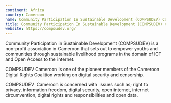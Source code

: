 ```yaml
---
continent: Africa
country: Cameroon
name: Community Participation In Sustainable Development (COMPSUDEV) Cameroon
title: Community Participation In Sustainable Development (COMPSUDEV) Cameroon
website: https://compsudev.org/
---
```


Community Participation in Sustainable Development (COMPSUDEV) is a non-profit association in Cameroon that sets out to empower youths and communities through sustainable livelihood programs in the domain of ICT and Open Access to the internet.

COMPSUDEV Cameroon is one of the pioneer members of the Cameroon Digital Rights Coalition working on digital security and censorship. 

COMPSUDEV  Cameroon is concerned with  issues such as; right to privacy, information freedom, digital security, open internet, internet circumvention, digital rights and responsibilities and open data.
